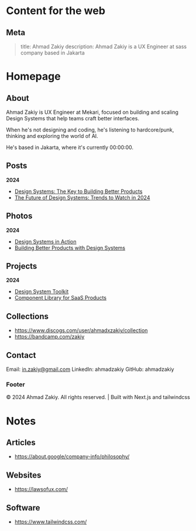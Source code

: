 # Content for the web

## Meta
> title: Ahmad Zakiy
> description: Ahmad Zakiy is a UX Engineer at sass company based in Jakarta

# Homepage
## About
Ahmad Zakiy is UX Engineer at Mekari, focused on building and scaling Design Systems that help teams craft better interfaces.

When he's not designing and coding, he's listening to hardcore/punk, thinking and exploring the world of AI.

He's based in Jakarta, where it's currently 00:00:00.

## Posts
**2024** 
- [Design Systems: The Key to Building Better Products](https://www.zakiy.dev/design-systems-the-key-to-building-better-products)
- [The Future of Design Systems: Trends to Watch in 2024](https://www.zakiy.dev/the-future-of-design-systems-trends-to-watch-in-2024)

## Photos
**2024**
- [Design Systems in Action](https://www.zakiy.dev/photos/design-systems-in-action)
- [Building Better Products with Design Systems](https://www.zakiy.dev/photos/building-better-products-with-design-systems)

## Projects
**2024**
- [Design System Toolkit](https://www.zakiy.dev/projects/design-system-toolkit)
- [Component Library for SaaS Products](https://www.zakiy.dev/projects/component-library-for-saas-products)

## Collections
- https://www.discogs.com/user/ahmadxzakiy/collection
- https://bandcamp.com/zakiy

## Contact
Email: in.zakiy@gmail.com
LinkedIn: ahmadzakiy
GitHub: ahmadzakiy


### Footer
© 2024 Ahmad Zakiy. All rights reserved. | Built with Next.js and tailwindcss


# Notes
## Articles
- https://about.google/company-info/philosophy/

## Websites
- https://lawsofux.com/

## Software
- https://www.tailwindcss.com/